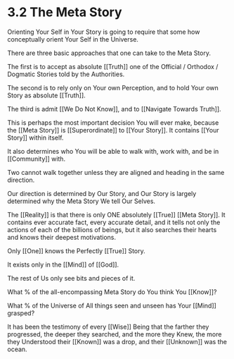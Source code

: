 # 3.2 The Meta Story 

Orienting Your Self in Your Story is going to require that some how conceptually orient Your Self in the Universe. 

There are three basic approaches that one can take to the Meta Story. 

The first is to accept as absolute [[Truth]] one of the Official / Orthodox / Dogmatic Stories told by the Authorities. 

The second is to rely only on Your own Perception, and to hold Your own Story as absolute [[Truth]]. 

The third is admit [[We Do Not Know]], and to [[Navigate Towards Truth]]. 

This is perhaps the most important decision You will ever make, because the [[Meta Story]] is [[Superordinate]] to [[Your Story]]. It contains [[Your Story]] within itself. 

It also determines who You will be able to walk with, work with, and be in [[Community]] with. 

Two cannot walk together unless they are aligned and heading in the same direction. 

Our direction is determined by Our Story, and Our Story is largely determined why the Meta Story We tell Our Selves. 

The [[Reality]] is that there is only ONE absolutely [[True]] [[Meta Story]]. It contains ever accurate fact, every accurate detail, and it tells not only the actions of each of the billions of beings, but it also searches their hearts and knows their deepest motivations. 

Only [[One]] knows the Perfectly [[True]] Story. 

It exists only in the [[Mind]] of [[God]]. 

The rest of Us only see bits and pieces of it. 

What % of the all-encompassing Meta Story do You think You [[Know]]? 

What % of the Universe of All things seen and unseen has Your [[Mind]] grasped? 

It has been the testimony of every [[Wise]] Being that the farther they progressed, the deeper they searched, and the more they Knew, the more they Understood their [[Known]] was a drop, and their [[Unknown]] was the ocean. 